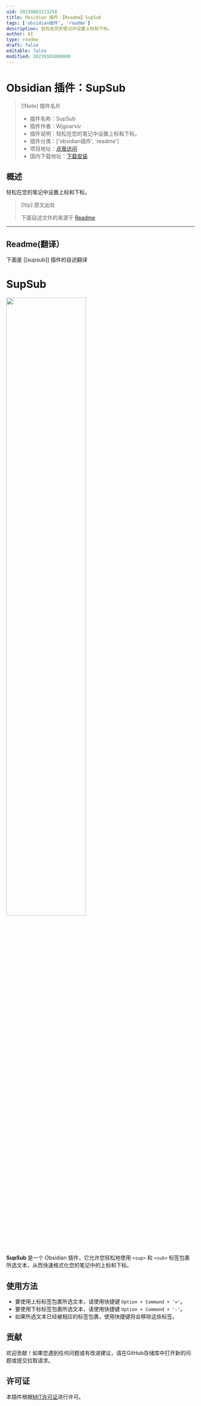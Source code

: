 ```yaml
---
uid: 20230803213258
title: Obsidian 插件：【Readme】SupSub
tags: ['obsidian插件', 'readme']
description: 轻松在您的笔记中设置上标和下标。
author: AI
type: readme
draft: false
editable: false
modified: 20230101000000
---
```


# Obsidian 插件：SupSub

> [!Note] 插件名片
> - 插件名称：SupSub
> - 插件作者：Wjgoarxiv
> - 插件说明：轻松在您的笔记中设置上标和下标。
> - 插件分类：['obsidian插件', 'readme']
> - 项目地址：[点我访问](https://github.com/wjgoarxiv/obsidian-supsub)
> - 国内下载地址：[下载安装](https://pkmer.cn/products/plugin/pluginMarket/?supsub)

## 概述

轻松在您的笔记中设置上标和下标。



> [!tip] 原文出处
> 
>下面自述文件的来源于 [Readme](https://ghproxy.net/https://raw.githubusercontent.com/wjgoarxiv/obsidian-supsub/master/README.md)
> 

---

## Readme(翻译）

下面是 [[supsub]] 插件的自述翻译



# SupSub

<img src="testmovie.gif" width="65%">

**SupSub** 是一个 Obsidian 插件，它允许您轻松地使用 `<sup>` 和 `<sub>` 标签包裹所选文本，从而快速格式化您的笔记中的上标和下标。

## 使用方法

- 要使用上标标签包裹所选文本，请使用快捷键 `Option + Command + '='`。
- 要使用下标标签包裹所选文本，请使用快捷键 `Option + Command + '-'`。
- 如果所选文本已经被相应的标签包裹，使用快捷键将会移除这些标签。

## 贡献

欢迎贡献！如果您遇到任何问题或有改进建议，请在GitHub存储库中打开新的问题或提交拉取请求。

## 许可证

本插件根据[MIT许可证](LICENSE)进行许可。




